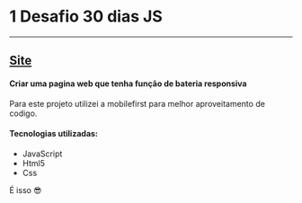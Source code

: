# 1 Desafio 30 dias JS
---
<a href="https://nurux.github.io/Drum_web/" target="_blank">Site</a>
---
#### Criar uma pagina web que tenha função de bateria responsiva

Para este projeto utilizei a mobilefirst para melhor aproveitamento de codigo. 

#### Tecnologias utilizadas:

 - JavaScript
 - Html5
 - Css

É isso 😎

